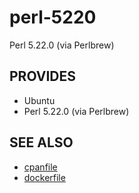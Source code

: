 # perl-5220

Perl 5.22.0 (via Perlbrew)

## PROVIDES

- Ubuntu
- Perl 5.22.0 (via Perlbrew)

## SEE ALSO

- [cpanfile](cpanfile)
- [dockerfile](Dockerfile)
